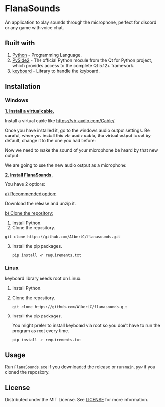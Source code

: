 # FlanaSounds
An application to play sounds through the microphone, perfect for discord or any game with voice chat.

## Built with
1. [Python](https://www.python.org/) - Programming Language.
2. [PySide2](https://pypi.org/project/PySide2/) - The official Python module from the Qt for Python project, which provides access to the complete Qt 5.12+ framework.
3. [keyboard](https://github.com/boppreh/keyboard) - Library to handle the keyboard.

## Installation
### Windows
<ins>**1. Install a virtual cable.**</ins>

Install a virtual cable like https://vb-audio.com/Cable/.

Once you have installed it, go to the windows audio output settings. Be careful, when you install this vb-audio cable, the virtual output is set by default, change it to the one you had before:

Now we need to make the sound of your microphone be heard by that new output:

We are going to use the new audio output as a microphone:

<ins>**2. Install FlanaSounds.**  </ins>

You have 2 options:

<ins>a) Recommended option:</ins>

Download the release and unzip it.

<ins>b) Clone the repository:</ins>
1. Install Python.
2. Clone the repository.
```
git clone https://github.com/AlberLC/flanasounds.git
```
3. Install the pip packages.  
    ```
    pip install -r requirements.txt
    ```

### Linux
keyboard library needs root on Linux.

1. Install Python.
2. Clone the repository.
    ```
    git clone https://github.com/AlberLC/flanasounds.git
    ```
3. Install the pip packages.

   You might prefer to install keyboard via root so you don't have to run the program as root every time.   
   ```
   pip install -r requirements.txt
   ```

## Usage
Run `FlanaSounds.exe` if you downloaded the release or run `main.pyw` if you cloned the repository.

## License
Distributed under the MIT License. See [LICENSE](https://github.com/AlberLC/flananini/blob/main/LICENSE) for more information.

